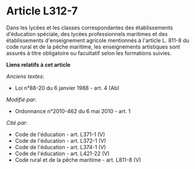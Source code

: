 # Article L312-7

Dans les lycées et les classes correspondantes des établissements d'éducation spéciale, des lycées professionnels maritimes
et des établissements d'enseignement agricole mentionnés à l'article L. 811-8 du code rural et de la pêche maritime, les
enseignements artistiques sont assurés à titre obligatoire ou facultatif selon les formations suivies.

**Liens relatifs à cet article**

_Anciens textes_:

  - Loi n°88-20 du 6 janvier 1988 - art. 4 (Ab)

_Modifié par_:

  - Ordonnance n°2010-462 du 6 mai 2010 - art. 1

_Cité par_:

  - Code de l'éducation - art. L371-1 (V)
  - Code de l'éducation - art. L372-1 (V)
  - Code de l'éducation - art. L374-1 (V)
  - Code de l'éducation - art. L421-22 (V)
  - Code rural et de la pêche maritime - art. L811-8 (V)
